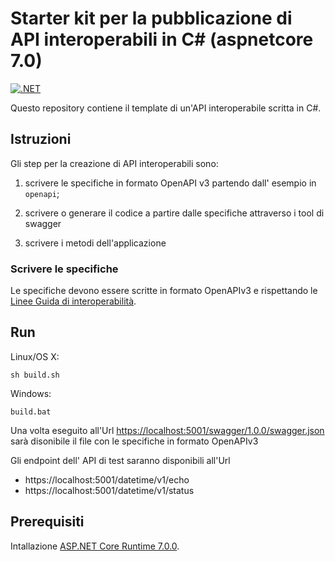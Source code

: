 # Starter kit per la pubblicazione di API interoperabili in C# (aspnetcore 7.0)

[![.NET](https://github.com/fderrigo/api-starter-kit-aspnetcore/actions/workflows/dotnet.yml/badge.svg)](https://github.com/fderrigo/api-starter-kit-aspnetcore/actions/workflows/dotnet.yml)

Questo repository contiene il template di un'API interoperabile scritta in C#.


## Istruzioni

Gli step per la creazione di API interoperabili sono:

1. scrivere le specifiche in formato OpenAPI v3 partendo dall' esempio in `openapi`;

2. scrivere o generare il codice a partire dalle specifiche attraverso i tool di swagger

3. scrivere i metodi dell'applicazione

### Scrivere le specifiche

Le specifiche devono essere scritte in formato OpenAPIv3
e rispettando le [Linee Guida di interoperabilità](https://docs.italia.it/italia/piano-triennale-ict/lg-modellointeroperabilita-docs).



## Run

Linux/OS X:

```
sh build.sh
```

Windows:

```
build.bat
```

Una volta eseguito all'Url [https://localhost:5001/swagger/1.0.0/swagger.json](https://localhost:5001/swagger/1.0.0/swagger.json) sarà disonibile il file con le specifiche  in formato OpenAPIv3

Gli endpoint dell' API di test saranno disponibili all'Url

- https://localhost:5001/datetime/v1/echo
- https://localhost:5001/datetime/v1/status



## Prerequisiti

Intallazione [ASP.NET Core Runtime 7.0.0](https://dotnet.microsoft.com/en-us/download/dotnet/7.0).





